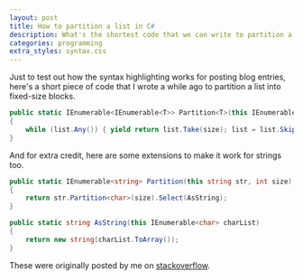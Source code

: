 ```yaml
---
layout: post
title: How to partition a list in C#
description: What's the shortest code that we can write to partition a list into fixed-size sublists in C#?
categories: programming
extra_styles: syntax.css
---
```

Just to test out how the syntax highlighting works for posting blog entries, here's a short piece of code that I wrote a while ago to partition a list into fixed-size blocks.

```c#
public static IEnumerable<IEnumerable<T>> Partition<T>(this IEnumerable<T> list, int size)
{
    while (list.Any()) { yield return list.Take(size); list = list.Skip(size); }
}
```

And for extra credit, here are some extensions to make it work for strings too.

```c#
public static IEnumerable<string> Partition(this string str, int size)
{
    return str.Partition<char>(size).Select(AsString);
}

public static string AsString(this IEnumerable<char> charList)
{
    return new string(charList.ToArray());
}
```

These were originally posted by me on [stackoverflow](http://stackoverflow.com/questions/1396048/c-sharp-elegant-way-of-partitioning-a-list/9601647#9601647).

